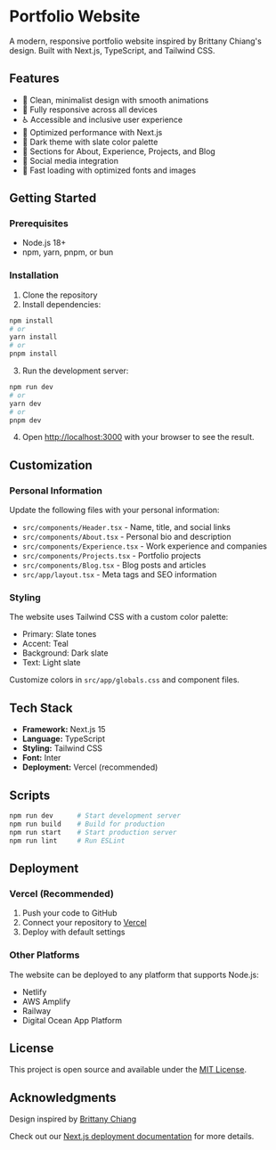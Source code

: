 # Portfolio Website

A modern, responsive portfolio website inspired by Brittany Chiang's design. Built with Next.js, TypeScript, and Tailwind CSS.

## Features

- 🎨 Clean, minimalist design with smooth animations
- 📱 Fully responsive across all devices
- ♿ Accessible and inclusive user experience
- 🚀 Optimized performance with Next.js
- 🌙 Dark theme with slate color palette
- 📝 Sections for About, Experience, Projects, and Blog
- 🔗 Social media integration
- 💨 Fast loading with optimized fonts and images

## Getting Started

### Prerequisites

- Node.js 18+ 
- npm, yarn, pnpm, or bun

### Installation

1. Clone the repository
2. Install dependencies:

```bash
npm install
# or
yarn install
# or
pnpm install
```

3. Run the development server:

```bash
npm run dev
# or
yarn dev
# or
pnpm dev
```

4. Open [http://localhost:3000](http://localhost:3000) with your browser to see the result.

## Customization

### Personal Information

Update the following files with your personal information:

- `src/components/Header.tsx` - Name, title, and social links
- `src/components/About.tsx` - Personal bio and description
- `src/components/Experience.tsx` - Work experience and companies
- `src/components/Projects.tsx` - Portfolio projects
- `src/components/Blog.tsx` - Blog posts and articles
- `src/app/layout.tsx` - Meta tags and SEO information

### Styling

The website uses Tailwind CSS with a custom color palette:

- Primary: Slate tones
- Accent: Teal
- Background: Dark slate
- Text: Light slate

Customize colors in `src/app/globals.css` and component files.

## Tech Stack

- **Framework:** Next.js 15
- **Language:** TypeScript
- **Styling:** Tailwind CSS
- **Font:** Inter
- **Deployment:** Vercel (recommended)

## Scripts

```bash
npm run dev      # Start development server
npm run build    # Build for production
npm run start    # Start production server
npm run lint     # Run ESLint
```

## Deployment

### Vercel (Recommended)

1. Push your code to GitHub
2. Connect your repository to [Vercel](https://vercel.com)
3. Deploy with default settings

### Other Platforms

The website can be deployed to any platform that supports Node.js:

- Netlify
- AWS Amplify
- Railway
- Digital Ocean App Platform

## License

This project is open source and available under the [MIT License](LICENSE).

## Acknowledgments

Design inspired by [Brittany Chiang](https://brittanychiang.com/)

Check out our [Next.js deployment documentation](https://nextjs.org/docs/app/building-your-application/deploying) for more details.
